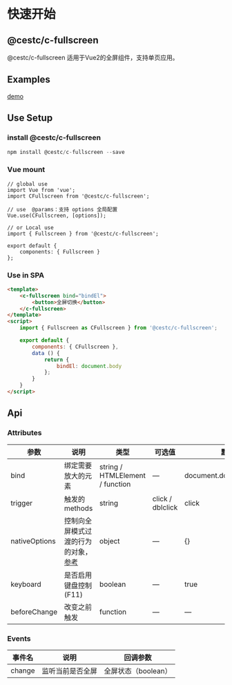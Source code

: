 # 快速开始

## @cestc/c-fullscreen

@cestc/c-fullscreen 适用于Vue2的全屏组件，支持单页应用。

## Examples

[demo](https://whgitlab2.cestc.cn/yeshengqiang/fullscreen/blob/master/index.html)

## Use Setup

### install @cestc/c-fullscreen

```javascript
npm install @cestc/c-fullscreen --save
```

### Vue mount

```vuejs
// global use
import Vue from 'vue';
import CFullscreen from '@cestc/c-fullscreen';

// use  @params：支持 options 全局配置
Vue.use(CFullscreen, [options]);

// or Local use
import { Fullscreen } from '@cestc/c-fullscreen';

export default {
    components: { Fullscreen }
};
```

### Use in SPA

```html
<template>
    <c-fullscreen bind="bindEl">
        <button>全屏切换</button>
    </c-fullscreen>
</template>
<script>
    import { Fullscreen as CFullscreen } from '@cestc/c-fullscreen';

    export default {
        components: { CFullscreen },
        data () {
            return {
                bindEl: document.body
            };
        }
    }
</script>
```

## Api

### Attributes

| 参数              | 说明                 | 类型            | 可选值 | 默认值 |
| ----------------- | ------------------- | --------------- | ------ | ------ |
| bind              | 绑定需要放大的元素    | string / HTMLElement / function    | —     |  document.documentElement  |
| trigger              | 触发的methods        | string          | click / dblclick | click |
| nativeOptions     | 控制向全屏模式过渡的行为的对象，[参考](https://developer.mozilla.org/en-US/docs/Web/API/Element/requestFullScreen)           | object  | —    | {}     |
| keyboard          | 是否启用键盘控制(F11) | boolean  | —    | true     |
| beforeChange      | 改变之前触发          | function  | —   | —    |

### Events

| 事件名 | 说明               | 回调参数 |
| ------ | ------------------ | -------- |
| change  | 监听当前是否全屏 | 全屏状态（boolean） |
